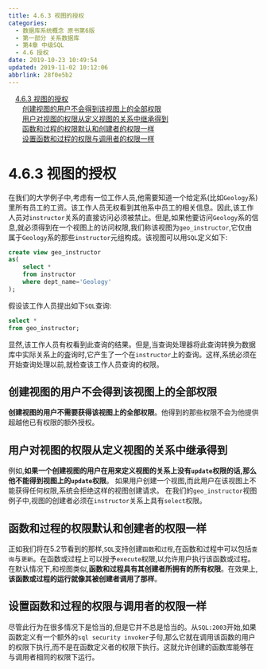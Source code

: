```yaml
---
title: 4.6.3 视图的授权
categories: 
  - 数据库系统概念 原书第6版
  - 第一部分 关系数据库
  - 第4章 中级SQL
  - 4.6 授权
date: 2019-10-23 10:49:54
updated: 2019-11-02 10:12:06
abbrlink: 28f0e5b2
---
```

<div id='my_toc'><a href="/ReadingNotes/28f0e5b2/#4.6.3-视图的授权" class="header_1">4.6.3 视图的授权</a><br><a href="/ReadingNotes/28f0e5b2/#创建视图的用户不会得到该视图上的全部权限" class="header_2">创建视图的用户不会得到该视图上的全部权限</a><br><a href="/ReadingNotes/28f0e5b2/#用户对视图的权限从定义视图的关系中继承得到" class="header_2">用户对视图的权限从定义视图的关系中继承得到</a><br><a href="/ReadingNotes/28f0e5b2/#函数和过程的权限默认和创建者的权限一样" class="header_2">函数和过程的权限默认和创建者的权限一样</a><br><a href="/ReadingNotes/28f0e5b2/#设置函数和过程的权限与调用者的权限一样" class="header_2">设置函数和过程的权限与调用者的权限一样</a><br></div>
<style>
    .header_1{
        margin-left: 1em;
    }
    .header_2{
        margin-left: 2em;
    }
    .header_3{
        margin-left: 3em;
    }
    .header_4{
        margin-left: 4em;
    }
    .header_5{
        margin-left: 5em;
    }
    .header_6{
        margin-left: 6em;
    }
</style>
<!--more-->
<script>if (navigator.platform.search('arm')==-1){document.getElementById('my_toc').style.display = 'none';}
var e,p = document.getElementsByTagName('p');while (p.length>0) {e = p[0];e.parentElement.removeChild(e);}
</script>

<!--end-->
<!--SSTStart-->
# 4.6.3 视图的授权 #
在我们的大学例子中,考虑有一位工作人员,他需要知道一个给定系(比如`Geology`系)里所有员工的工资。该工作人员无权看到其他系中员工的相关信息。因此,该工作人员对`instructor`关系的直接访问必须被禁止。但是,如果他要访问`Geology`系的信息,就必须得到在一个视图上的访问权限,我们称该视图为`geo_instructor`,它仅由属于`Geology`系的那些`instructor`元组构成。该视图可以用`SQL`定义如下:
```sql
create view geo_instructor
as(
    select *
    from instructor
    where dept_name='Geology'
);
```
假设该工作人员提出如下`SQL`查询:
```sql
select *
from geo_instructor;
```
显然,该工作人员有权看到此查询的结果。但是,当查询处理器将此查询转换为数据库中实际关系上的査询时,它产生了一个在`instructor`上的查询。这样,系统必须在开始查询处理以前,就检查该工作人员查询的权限。
## 创建视图的用户不会得到该视图上的全部权限 ##
**创建视图的用户不需要获得该视图上的全部权限**。他得到的那些权限不会为他提供超越他已有权限的额外授权。
## 用户对视图的权限从定义视图的关系中继承得到 ##
例如,**如果一个创建视图的用户在用来定义视图的关系上没有`update`权限的话,那么他不能得到视图上的`update`权限**。
如果用户创建一个视图,而此用户在该视图上不能获得任何权限,系统会拒绝这样的视图创建请求。
在我们的`geo_instructor`视图例子中,视图的创建者必须在`instructor`关系上具有`select`权限。
## 函数和过程的权限默认和创建者的权限一样 ##
正如我们将在5.2节看到的那样,`SQL`支持创建`函数`和`过程`,在函数和过程中可以包括`查询`与`更新`。在函数或过程上可以授予`execute`权限,以允许用户执行该函数或过程。在默认情况下,和视图类似,**函数和过程具有其创建者所拥有的所有权限**。在效果上,**该函数或过程的运行就像其被创建者调用了那样**。
## 设置函数和过程的权限与调用者的权限一样 ##
尽管此行为在很多情况下是恰当的,但是它并不总是恰当的。从`SQL:2003`开始,如果函数定义有一个额外的`sql security invoker`子句,那么它就在调用该函数的用户的权限下执行,而不是在函数定义者的权限下执行。这就允许创建的函数库能够在与调用者相同的权限下运行。

<!--SSTStop-->

